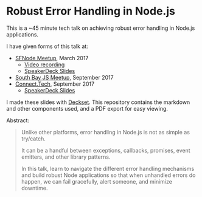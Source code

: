 # Robust Error Handling in Node.js
This is a ~45 minute tech talk on achieving robust error handling in Node.js applications.

I have given forms of this talk at:
- [SFNode Meetup](https://www.meetup.com/sfnode/), March 2017
  - [Video recording](https://www.youtube.com/watch?v=7G3C8Y5tzw4)
  - [SpeakerDeck Slides](https://speakerdeck.com/lewisjellis/robust-error-handling-in-node-v1)
- [South Bay JS Meetup](https://www.meetup.com/southbayjs/events/242432304/), September 2017
- [Connect.Tech](http://connect.tech/), September 2017
  - [SpeakerDeck Slides](https://speakerdeck.com/lewisjellis/robust-error-handling-in-node-dot-js)

I made these slides with [Deckset](http://www.decksetapp.com/). This repository contains the markdown and other components used, and a PDF export for easy viewing.

Abstract:
> Unlike other platforms, error handling in Node.js is not as simple as try/catch.
> 
> It can be a handful between exceptions, callbacks, promises, event emitters, and other library patterns.
> 
> In this talk, learn to navigate the different error handling mechanisms and build robust Node applications so that when unhandled errors do happen, we can fail gracefully, alert someone, and minimize downtime.
